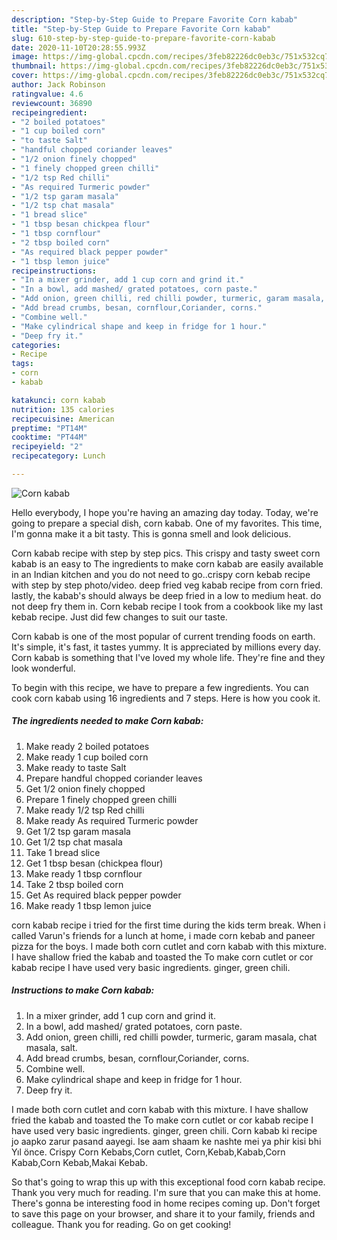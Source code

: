 ```yaml
---
description: "Step-by-Step Guide to Prepare Favorite Corn kabab"
title: "Step-by-Step Guide to Prepare Favorite Corn kabab"
slug: 610-step-by-step-guide-to-prepare-favorite-corn-kabab
date: 2020-11-10T20:28:55.993Z
image: https://img-global.cpcdn.com/recipes/3feb82226dc0eb3c/751x532cq70/corn-kabab-recipe-main-photo.jpg
thumbnail: https://img-global.cpcdn.com/recipes/3feb82226dc0eb3c/751x532cq70/corn-kabab-recipe-main-photo.jpg
cover: https://img-global.cpcdn.com/recipes/3feb82226dc0eb3c/751x532cq70/corn-kabab-recipe-main-photo.jpg
author: Jack Robinson
ratingvalue: 4.6
reviewcount: 36890
recipeingredient:
- "2 boiled potatoes"
- "1 cup boiled corn"
- "to taste Salt"
- "handful chopped coriander leaves"
- "1/2 onion finely chopped"
- "1 finely chopped green chilli"
- "1/2 tsp Red chilli"
- "As required Turmeric powder"
- "1/2 tsp garam masala"
- "1/2 tsp chat masala"
- "1 bread slice"
- "1 tbsp besan chickpea flour"
- "1 tbsp cornflour"
- "2 tbsp boiled corn"
- "As required black pepper powder"
- "1 tbsp lemon juice"
recipeinstructions:
- "In a mixer grinder, add 1 cup corn and grind it."
- "In a bowl, add mashed/ grated potatoes, corn paste."
- "Add onion, green chilli, red chilli powder, turmeric, garam masala, chat masala, salt."
- "Add bread crumbs, besan, cornflour,Coriander, corns."
- "Combine well."
- "Make cylindrical shape and keep in fridge for 1 hour."
- "Deep fry it."
categories:
- Recipe
tags:
- corn
- kabab

katakunci: corn kabab 
nutrition: 135 calories
recipecuisine: American
preptime: "PT14M"
cooktime: "PT44M"
recipeyield: "2"
recipecategory: Lunch

---
```



![Corn kabab](https://img-global.cpcdn.com/recipes/3feb82226dc0eb3c/751x532cq70/corn-kabab-recipe-main-photo.jpg)

Hello everybody, I hope you're having an amazing day today. Today, we're going to prepare a special dish, corn kabab. One of my favorites. This time, I'm gonna make it a bit tasty. This is gonna smell and look delicious.

Corn kabab recipe with step by step pics. This crispy and tasty sweet corn kabab is an easy to The ingredients to make corn kabab are easily available in an Indian kitchen and you do not need to go..crispy corn kebab recipe with step by step photo/video. deep fried veg kabab recipe from corn fried. lastly, the kabab&#39;s should always be deep fried in a low to medium heat. do not deep fry them in. Corn kebab recipe I took from a cookbook like my last kebab recipe. Just did few changes to suit our taste.

Corn kabab is one of the most popular of current trending foods on earth. It's simple, it's fast, it tastes yummy. It is appreciated by millions every day. Corn kabab is something that I've loved my whole life. They're fine and they look wonderful.


To begin with this recipe, we have to prepare a few ingredients. You can cook corn kabab using 16 ingredients and 7 steps. Here is how you cook it.

<!--inarticleads1-->

##### The ingredients needed to make Corn kabab:

1. Make ready 2 boiled potatoes
1. Make ready 1 cup boiled corn
1. Make ready to taste Salt
1. Prepare handful chopped coriander leaves
1. Get 1/2 onion finely chopped
1. Prepare 1 finely chopped green chilli
1. Make ready 1/2 tsp Red chilli
1. Make ready As required Turmeric powder
1. Get 1/2 tsp garam masala
1. Get 1/2 tsp chat masala
1. Take 1 bread slice
1. Get 1 tbsp besan (chickpea flour)
1. Make ready 1 tbsp cornflour
1. Take 2 tbsp boiled corn
1. Get As required black pepper powder
1. Make ready 1 tbsp lemon juice


corn kabab recipe i tried for the first time during the kids term break. When i called Varun&#39;s friends for a lunch at home, i made corn kebab and paneer pizza for the boys. I made both corn cutlet and corn kabab with this mixture. I have shallow fried the kabab and toasted the To make corn cutlet or cor kabab recipe I have used very basic ingredients. ginger, green chili. 

<!--inarticleads2-->

##### Instructions to make Corn kabab:

1. In a mixer grinder, add 1 cup corn and grind it.
1. In a bowl, add mashed/ grated potatoes, corn paste.
1. Add onion, green chilli, red chilli powder, turmeric, garam masala, chat masala, salt.
1. Add bread crumbs, besan, cornflour,Coriander, corns.
1. Combine well.
1. Make cylindrical shape and keep in fridge for 1 hour.
1. Deep fry it.


I made both corn cutlet and corn kabab with this mixture. I have shallow fried the kabab and toasted the To make corn cutlet or cor kabab recipe I have used very basic ingredients. ginger, green chili. Corn kabab ki recipe jo aapko zarur pasand aayegi. Ise aam shaam ke nashte mei ya phir kisi bhi Yıl önce. Crispy Corn Kebabs,Corn cutlet, Corn,Kebab,Kabab,Corn Kabab,Corn Kebab,Makai Kebab. 

So that's going to wrap this up with this exceptional food corn kabab recipe. Thank you very much for reading. I'm sure that you can make this at home. There's gonna be interesting food in home recipes coming up. Don't forget to save this page on your browser, and share it to your family, friends and colleague. Thank you for reading. Go on get cooking!
